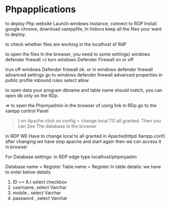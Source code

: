 # Phpapplications
to deploy Php website
Launch windows Instance, connect to ROP Install google chrome, download xamppfile, In htdocs keep all the  files your want to deploy.

to check whether files are working in the localhost of RdP

to open the files In the browser, you need to some settings) windows defendar firewall =) turn windows Defender Firewall on or off

trun off windows Defender firewall 
ok.   or in windows defender firewall advanced settings go to windows defender firewall advanced properties in public profile inbound rules select allow

to open data your program dbname and table name should match, you can open db only on the RDp.

⇒ to open the Phpmyadmin in the browser of using link In RDp go to the xampp control Panel

>) on Apache click on config = change local TO all granted. Then you can See The database In the browser

in RDP WE Have to change local to all granted in Apache(httpd Xampp.conf) after changing we have stop apache and start again then we can access it in browser


For Database settings: in RDP edge type localhost/phpmyadim

Database name = Register
Table name = Register
In table details: we have to enter below details

1. ID == A.I select checkbox
2. username, select Varchar
3. mobile , select Varchar
4. password , select Varchar


